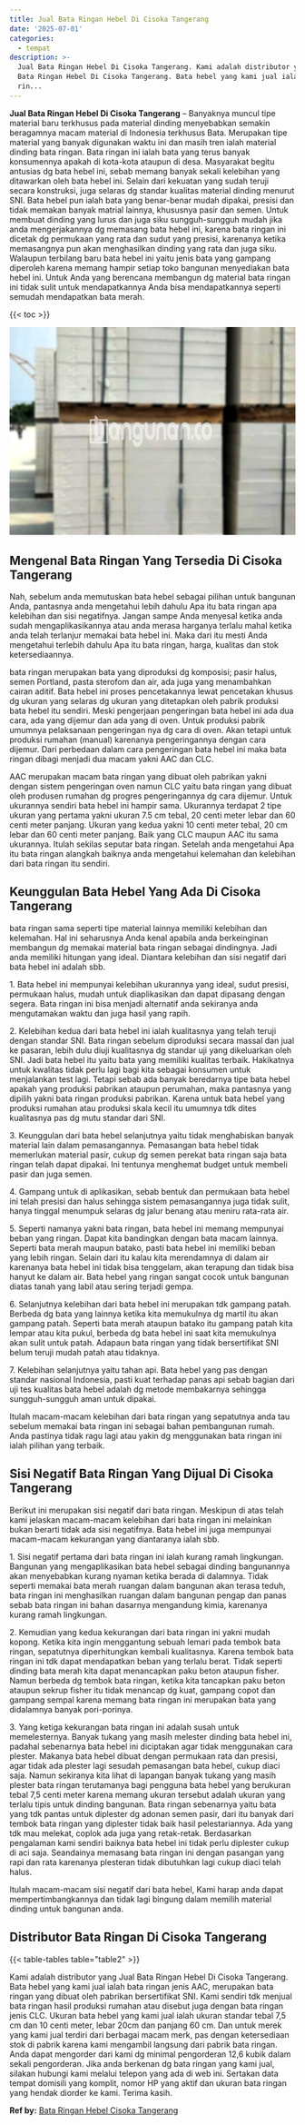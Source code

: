 ```yaml
---
title: Jual Bata Ringan Hebel Di Cisoka Tangerang
date: '2025-07-01'
categories:
  - tempat
description: >-
  Jual Bata Ringan Hebel Di Cisoka Tangerang. Kami adalah distributor yang Jual
  Bata Ringan Hebel Di Cisoka Tangerang. Bata hebel yang kami jual ialah bata
  rin...
---
```


**Jual Bata Ringan Hebel Di Cisoka Tangerang** – Banyaknya muncul tipe material baru terkhusus pada material dinding menyebabkan semakin beragamnya macam material di Indonesia terkhusus Bata. Merupakan tipe material yang banyak digunakan waktu ini dan masih tren ialah material dinding bata ringan. Bata ringan ini ialah bata yang terus banyak konsumennya apakah di kota-kota ataupun di desa. Masyarakat begitu antusias dg bata hebel ini, sebab memang banyak sekali kelebihan yang ditawarkan oleh bata hebel ini. Selain dari kekuatan yang sudah teruji secara konstruksi, juga selaras dg standar kualitas material dinding menurut SNI. Bata hebel pun ialah bata yang benar-benar mudah dipakai, presisi dan tidak memakan banyak matrial lainnya, khususnya pasir dan semen. Untuk membuat dinding yang lurus dan juga siku sungguh-sungguh mudah jika anda mengerjakannya dg memasang bata hebel ini, karena bata ringan ini dicetak dg permukaan yang rata dan sudut yang presisi, karenanya ketika memasangnya pun akan menghasilkan dinding yang rata dan juga siku. Walaupun terbilang baru bata hebel ini yaitu jenis bata yang gampang diperoleh karena memang hampir setiap toko bangunan menyediakan bata hebel ini. Untuk Anda yang berencana membangun dg material bata ringan ini tidak sulit untuk mendapatkannya Anda bisa mendapatkannya seperti semudah mendapatkan bata merah.

{{< toc >}}

![Jual Bata Ringan Hebel Di Cisoka Tangerang](/images/jual-hebel-murah-12.png)

## Mengenal Bata Ringan Yang Tersedia Di Cisoka Tangerang

Nah, sebelum anda memutuskan bata hebel sebagai pilihan untuk bangunan Anda, pantasnya anda mengetahui lebih dahulu Apa itu bata ringan apa kelebihan dan sisi negatifnya. Jangan sampe Anda menyesal ketika anda sudah mengaplikasikannya atau anda merasa harganya terlalu mahal ketika anda telah terlanjur memakai bata hebel ini. Maka dari itu mesti Anda mengetahui terlebih dahulu Apa itu bata ringan, harga, kualitas dan stok ketersediaannya.

bata ringan merupakan bata yang diproduksi dg komposisi; pasir halus, semen Portland, pasta sterofom dan air, ada juga yang menambahkan cairan aditif. Bata hebel ini proses pencetakannya lewat pencetakan khusus dg ukuran yang selaras dg ukuran yang ditetapkan oleh pabrik produksi bata hebel itu sendiri. Meski pengerjaan pengeringan bata hebel ini ada dua cara, ada yang dijemur dan ada yang di oven. Untuk produksi pabrik umumnya pelaksanaan pengeringan nya dg cara di oven. Akan tetapi untuk produksi rumahan (manual) karenanya pengeringannya dengan cara dijemur. Dari perbedaan dalam cara pengeringan bata hebel ini maka bata ringan dibagi menjadi dua macam yakni AAC dan CLC.

AAC merupakan macam bata ringan yang dibuat oleh pabrikan yakni dengan sistem pengeringan oven namun CLC yaitu bata ringan yang dibuat oleh produsen rumahan dg progres pengeringannya dg cara dijemur. Untuk ukurannya sendiri bata hebel ini hampir sama. Ukurannya terdapat 2 tipe ukuran yang pertama yakni ukuran 7.5 cm tebal, 20 centi meter lebar dan 60 centi meter panjang. Ukuran yang kedua yakni 10 centi meter tebal, 20 cm lebar dan 60 centi meter panjang. Baik yang CLC maupun AAC itu sama ukurannya. Itulah sekilas seputar bata ringan. Setelah anda mengetahui Apa itu bata ringan alangkah baiknya anda mengetahui kelemahan dan kelebihan dari bata ringan itu sendiri.

## Keunggulan Bata Hebel Yang Ada Di Cisoka Tangerang

bata ringan sama seperti tipe material lainnya memiliki kelebihan dan kelemahan. Hal ini seharusnya Anda kenal apabila anda berkeinginan membangun dg memakai material bata ringan sebagai dindingnya. Jadi anda memiliki hitungan yang ideal. Diantara kelebihan dan sisi negatif dari bata hebel ini adalah sbb.

1\. Bata hebel ini mempunyai kelebihan ukurannya yang ideal, sudut presisi, permukaan halus, mudah untuk diaplikasikan dan dapat dipasang dengan segera. Bata ringan ini bisa menjadi alternatif anda sekiranya anda mengutamakan waktu dan juga hasil yang rapih.

2\. Kelebihan kedua dari bata hebel ini ialah kualitasnya yang telah teruji dengan standar SNI. Bata ringan sebelum diproduksi secara massal dan jual ke pasaran, lebih dulu diuji kualitasnya dg standar uji yang dikeluarkan oleh SNI. Jadi bata hebel itu yaitu bata yang memiliki kualitas terbaik. Hakikatnya untuk kwalitas tidak perlu lagi bagi kita sebagai konsumen untuk menjalankan test lagi. Tetapi sebab ada banyak beredarnya tipe bata hebel apakah yang produksi pabrikan ataupun perumahan, maka pantasnya yang dipilih yakni bata ringan produksi pabrikan. Karena untuk bata hebel yang produksi rumahan atau produksi skala kecil itu umumnya tdk dites kualitasnya pas dg mutu standar dari SNI.

3\. Keunggulan dari bata hebel selanjutnya yaitu tidak menghabiskan banyak material lain dalam pemasangannya. Pemasangan bata hebel tidak memerlukan material pasir, cukup dg semen perekat bata ringan saja bata ringan telah dapat dipakai. Ini tentunya menghemat budget untuk membeli pasir dan juga semen.

4\. Gampang untuk di aplikasikan, sebab bentuk dan permukaan bata hebel ini telah presisi dan halus sehingga sistem pemasangannya juga tidak sulit, hanya tinggal menumpuk selaras dg jalur benang atau meniru rata-rata air.

5\. Seperti namanya yakni bata ringan, bata hebel ini memang mempunyai beban yang ringan. Dapat kita bandingkan dengan bata macam lainnya. Seperti bata merah maupun batako, pasti bata hebel ini memiliki beban yang lebih ringan. Selain dari itu kalau kita merendamnya di dalam air karenanya bata hebel ini tidak bisa tenggelam, akan terapung dan tidak bisa hanyut ke dalam air. Bata hebel yang ringan sangat cocok untuk bangunan diatas tanah yang labil atau sering terjadi gempa.

6\. Selanjutnya kelebihan dari bata hebel ini merupakan tdk gampang patah. Berbeda dg bata yang lainnya ketika kita memukulnya dg martil itu akan gampang patah. Seperti bata merah ataupun batako itu gampang patah kita lempar atau kita pukul, berbeda dg bata hebel ini saat kita memukulnya akan sulit untuk patah. Adapaun bata ringan yang tidak bersertifikat SNI belum teruji mudah patah atau tidaknya.

7\. Kelebihan selanjutnya yaitu tahan api. Bata hebel yang pas dengan standar nasional Indonesia, pasti kuat terhadap panas api sebab bagian dari uji tes kualitas bata hebel adalah dg metode membakarnya sehingga sungguh-sungguh aman untuk dipakai.

Itulah macam-macam kelebihan dari bata ringan yang sepatutnya anda tau sebelum memakai bata ringan ini sebagai bahan pembangunan rumah. Anda pastinya tidak ragu lagi atau yakin dg menggunakan bata ringan ini ialah pilihan yang terbaik.

## Sisi Negatif Bata Ringan Yang Dijual Di Cisoka Tangerang

Berikut ini merupakan sisi negatif dari bata ringan. Meskipun di atas telah kami jelaskan macam-macam kelebihan dari bata ringan ini melainkan bukan berarti tidak ada sisi negatifnya. Bata hebel ini juga mempunyai macam-macam kekurangan yang diantaranya ialah sbb.

1\. Sisi negatif pertama dari bata ringan ini ialah kurang ramah lingkungan. Bangunan yang mengaplikasikan bata hebel sebagai dinding bangunannya akan menyebabkan kurang nyaman ketika berada di dalamnya. Tidak seperti memakai bata merah ruangan dalam bangunan akan terasa teduh, bata ringan ini menghasilkan ruangan dalam bangunan pengap dan panas sebab bata ringan ini bahan dasarnya mengandung kimia, karenanya kurang ramah lingkungan.

2\. Kemudian yang kedua kekurangan dari bata ringan ini yakni mudah kopong. Ketika kita ingin menggantung sebuah lemari pada tembok bata ringan, sepatutnya diperhitungkan kembali kualitasnya. Karena tembok bata ringan ini tdk dapat mendapatkan beban yang terlalu berat. Tidak seperti dinding bata merah kita dapat menancapkan paku beton ataupun fisher. Namun berbeda dg tembok bata ringan, ketika kita tancapkan paku beton ataupun sekrup fisher itu tidak menancap dg kuat, gampang copot dan gampang sempal karena memang bata ringan ini merupakan bata yang didalamnya banyak pori-porinya.

3\. Yang ketiga kekurangan bata ringan ini adalah susah untuk memelesternya. Banyak tukang yang masih melester dinding bata hebel ini, padahal sebenarnya bata hebel ini diciptakan agar tidak menggunakan cara plester. Makanya bata hebel dibuat dengan permukaan rata dan presisi, agar tidak ada plester lagi sesudah pemasangan bata hebel, cukup diaci saja. Namun sekiranya kita lihat di lapangan banyak tukang yang masih plester bata ringan terutamanya bagi pengguna bata hebel yang berukuran tebal 7,5 centi meter karena memang ukuran tersebut adalah ukuran yang terlalu tipis untuk dinding bangunan. Bata ringan sebenarnya yaitu bata yang tdk pantas untuk diplester dg adonan semen pasir, dari itu banyak dari tembok bata ringan yang diplester tidak baik hasil pelestariannya. Ada yang tdk mau melekat, coplok ada juga yang retak-retak. Berdasarkan pengalaman kami sendiri baiknya bata hebel ini tidak perlu diplester cukup di aci saja. Seandainya memasang bata ringan ini dengan pasangan yang rapi dan rata karenanya plesteran tidak dibutuhkan lagi cukup diaci telah halus.

Itulah macam-macam sisi negatif dari bata hebel, Kami harap anda dapat mempertimbangkannya dan tidak lagi bingung dalam memilih material dinding untuk bangunan anda.

## Distributor Bata Ringan Di Cisoka Tangerang

{{< table-tables table="table2" >}}

Kami adalah distributor yang Jual Bata Ringan Hebel Di Cisoka Tangerang. Bata hebel yang kami jual ialah bata ringan jenis AAC, merupakan bata ringan yang dibuat oleh pabrikan bersertifikat SNI. Kami sendiri tdk menjual bata ringan hasil produksi rumahan atau disebut juga dengan bata ringan jenis CLC. Ukuran bata hebel yang kami jual ialah ukuran standar tebal 7,5 cm dan 10 centi meter, lebar 20cm dan panjang 60 cm. Dan untuk merek yang kami jual terdiri dari berbagai macam merk, pas dengan ketersediaan stok di pabrik karena kami mengambil langsung dari pabrik bata ringan. Anda dapat mengorder dari kami dg minimal pengorderan 12,6 kubik dalam sekali pengorderan. Jika anda berkenan dg bata ringan yang kami jual, silakan hubungi kami melalui telepon yang ada di web ini. Sertakan data tempat domisili yang komplit, nomor HP yang aktif dan ukuran bata ringan yang hendak diorder ke kami. Terima kasih.

**Ref by:** [Bata Ringan Hebel Cisoka Tangerang](https://id.wikipedia.org/wiki/Bata)
